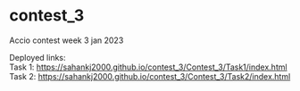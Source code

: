 # contest_3
Accio contest week 3 jan 2023

Deployed links:<br>
Task 1: https://sahankj2000.github.io/contest_3/Contest_3/Task1/index.html
Task 2: https://sahankj2000.github.io/contest_3/Contest_3/Task2/index.html
